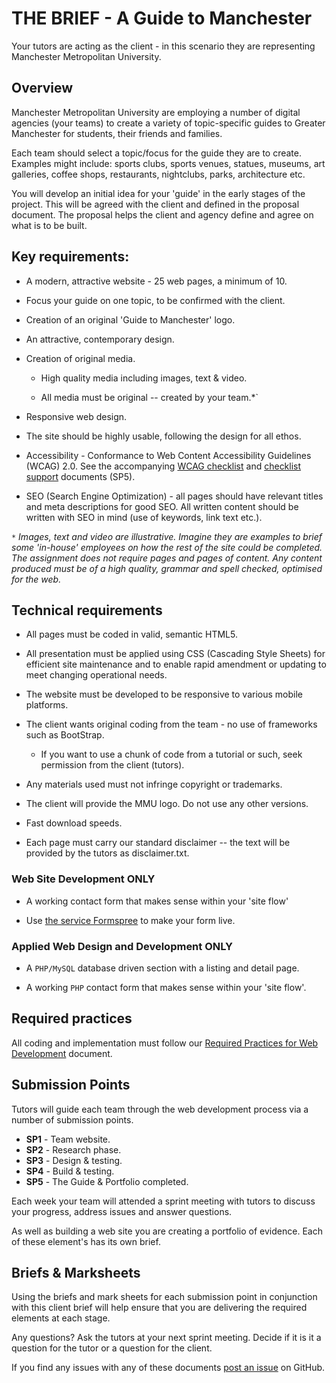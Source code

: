 # THE BRIEF - A Guide to Manchester

Your tutors are acting as the client - in this scenario they are representing Manchester Metropolitan University.

## Overview

Manchester Metropolitan University are employing a number of digital agencies (your teams) to create a variety of topic-specific guides to Greater Manchester for students, their friends and families.

Each team should select a topic/focus for the guide they are to create. Examples might include: sports clubs, sports venues, statues, museums, art galleries, coffee shops, restaurants, nightclubs, parks, architecture etc.

You will develop an initial idea for your 'guide' in the early stages of the project. This will be agreed with the client and defined in the proposal document. The proposal helps the client and agency define and agree on what is to be built.

## Key requirements:

-  A modern, attractive website - 25 web pages, a minimum of 10.

-  Focus your guide on one topic, to be confirmed with the client.

-  Creation of an original 'Guide to Manchester' logo.

-  An attractive, contemporary design.

-  Creation of original media. 

    - High quality media including images, text & video.
    
    - All media must be original -- created by your team.*`

-  Responsive web design.

-  The site should be highly usable, following the design for all ethos.

- Accessibility - Conformance to Web Content Accessibility Guidelines (WCAG) 2.0. See the accompanying [WCAG checklist](https://webaim.org/standards/wcag/WCAG2Checklist.pdf) and [checklist support](../../raw/master/support/WCAG2_checklist_support.doc) documents (SP5).

- SEO (Search Engine Optimization) - all pages should have relevant titles and meta descriptions for good SEO. All written content should be written with SEO in mind (use of keywords, link text etc.).

`*` *Images, text and video are illustrative. Imagine they are examples to brief some 'in-house' employees on how the rest of the site could be completed. The assignment does not require pages and pages of content. Any content produced must be of a high quality, grammar and spell checked, optimised for the web.*

## Technical requirements

-  All pages must be coded in valid, semantic HTML5. 

-  All presentation must be applied using CSS (Cascading Style Sheets) for efficient site maintenance and to enable rapid amendment or updating to meet changing operational needs.  

-  The website must be developed to be responsive to various mobile platforms.

- The client wants original coding from the team - no use of frameworks such as BootStrap.

    - If you want to use a chunk of code from a tutorial or such, seek permission from the client (tutors).

-  Any materials used must not infringe copyright or trademarks.

-  The client will provide the MMU logo. Do not use any other versions.

-  Fast download speeds.

-  Each page must carry our standard disclaimer -- the text will be provided by the tutors as disclaimer.txt.

### Web Site Development ONLY

-  A working contact form that makes sense within your 'site flow'

- Use [the service Formspree](https://formspree.io/) to make your form live.

### Applied Web Design and Development ONLY

-  A `PHP/MySQL` database driven section with a listing and detail page.

-  A working `PHP` contact form that makes sense within your 'site flow'.

## Required practices

 All coding and implementation must follow our [Required Practices for Web Development](http://bit.ly/mmu-web-required) document.

## Submission Points

Tutors will guide each team through the web development process via a number of submission points.

- **SP1** - Team website.
- **SP2** - Research phase.
- **SP3** - Design &amp; testing.
- **SP4** - Build &amp; testing.
- **SP5** - The Guide &amp; Portfolio completed.

Each week your team will attended a sprint meeting with tutors to discuss your progress, address issues and answer questions.

As well as building a web site you are creating a portfolio of evidence. Each of these element's has its own brief.

 ## Briefs &amp; Marksheets

 Using the briefs and mark sheets for each submission point in conjunction with this client brief will help ensure that you are delivering the required elements at each stage. 
 
 Any questions? Ask the tutors at your next sprint meeting. Decide if it is it a question for the tutor or a question for the client.

 If you find any issues with any of these documents [post an issue](https://help.github.com/articles/about-issues/) on GitHub.